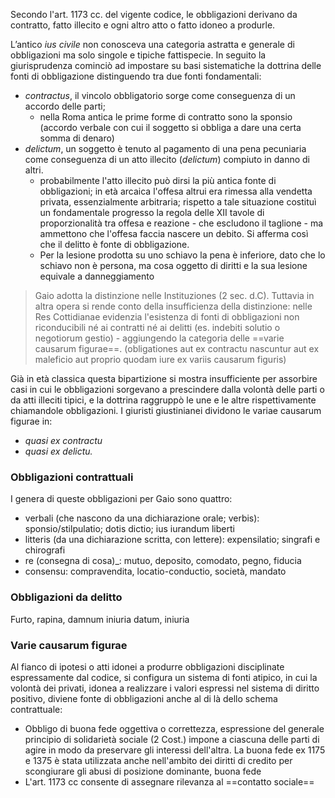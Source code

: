 Secondo l'art. 1173 cc. del vigente codice, le obbligazioni derivano da contratto, fatto illecito e ogni altro atto o fatto idoneo a produrle. 


L’antico _ius civile_ non conosceva una categoria astratta e generale di obbligazioni ma solo singole e tipiche fattispecie.
In seguito la giurisprudenza cominciò ad impostare su basi sistematiche la dottrina delle fonti di obbligazione distinguendo tra due fonti fondamentali:
- _contractus_, il vincolo obbligatorio sorge come conseguenza di un accordo delle parti;
	- nella Roma antica le prime forme di contratto sono la sponsio (accordo verbale con cui il soggetto si obbliga a dare una certa somma di denaro)
- _delictum_, un soggetto è tenuto al pagamento di una pena pecuniaria come conseguenza di un atto illecito (_delictum_) compiuto in danno di altri.
	- probabilmente l'atto illecito può dirsi la più antica fonte di obbligazioni; in età arcaica l'offesa altrui era rimessa alla vendetta privata, essenzialmente arbitraria; rispetto a tale situazione costituì un fondamentale progresso la regola delle XII tavole di proporzionalità tra offesa e reazione - che escludono il taglione - ma ammettono che l'offesa faccia nascere un debito. Si afferma così che il delitto è fonte di obbligazione. 
	- Per la lesione prodotta su uno schiavo la pena è inferiore, dato che lo schiavo non è persona, ma cosa oggetto di diritti e la sua lesione equivale a danneggiamento
> Gaio adotta la distinzione nelle Instituziones (2 sec. d.C). Tuttavia in altra opera si rende conto della insufficienza della distinzione: nelle Res Cottidianae evidenzia l'esistenza di fonti di obbligazioni non riconducibili né ai contratti né ai delitti (es. indebiti solutio o negotiorum gestio) - aggiungendo la categoria delle ==varie causarum figurae==. (obligationes aut ex contractu nascuntur aut ex maleficio aut proprio quodam iure ex variis causarum figuris)


Già in età classica questa bipartizione si mostra insufficiente per assorbire casi in cui le obbligazioni sorgevano a prescindere dalla volontà delle parti o da atti illeciti tipici, e la dottrina raggruppò le une e le altre rispettivamente chiamandole obbligazioni. I giuristi giustinianei dividono le variae causarum figurae in:
- _quasi ex contractu_
- _quasi ex delictu._

### Obbligazioni contrattuali
I genera di queste obbligazioni per Gaio sono quattro:
- verbali (che nascono da una dichiarazione orale; verbis): sponsio/stilpulatio; dotis dictio; ius iurandum liberti
- litteris (da una dichiarazione scritta, con lettere): expensilatio; singrafi e chirografi
- re (consegna di cosa)_: mutuo, deposito, comodato, pegno, fiducia
- consensu: compravendita, locatio-conductio, società, mandato

### Obbligazioni da delitto
Furto, rapina, damnum iniuria datum, iniuria


### Varie causarum figurae
Al fianco di ipotesi o atti idonei a produrre obbligazioni disciplinate espressamente dal codice, si configura un sistema di fonti atipico, in cui la volontà dei privati, idonea a realizzare i valori espressi nel sistema di diritto positivo, diviene fonte di obbligazioni anche al di là dello schema contrattuale:
- Obbligo di buona fede oggettiva o correttezza, espressione del generale principio di solidarietà sociale (2 Cost.) impone a ciascuna delle parti di agire in modo da preservare gli interessi dell'altra. La buona fede ex 1175 e 1375 è stata utilizzata anche nell'ambito dei diritti di credito per scongiurare gli abusi di posizione dominante, buona fede
- L'art. 1173 cc consente di assegnare rilevanza al ==contatto sociale==